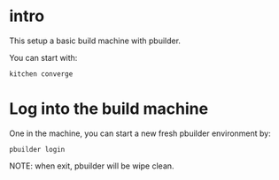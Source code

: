 # intro

This setup a basic build machine with pbuilder.

You can start with:

```
kitchen converge
```

# Log into the build machine

One in the machine, you can start a new fresh pbuilder environment by:

```
pbuilder login
```

NOTE: when exit, pbuilder will be wipe clean.

